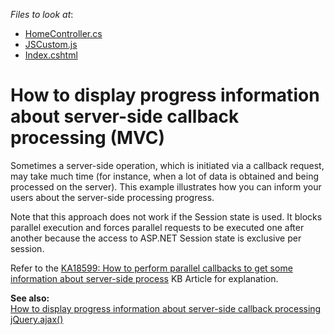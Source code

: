 <!-- default file list -->
*Files to look at*:

* [HomeController.cs](./CS/ParallelCallbacks/Controllers/HomeController.cs)
* [JSCustom.js](./CS/ParallelCallbacks/Scripts/JSCustom.js)
* [Index.cshtml](./CS/ParallelCallbacks/Views/Home/Index.cshtml)
<!-- default file list end -->
# How to display progress information about server-side callback processing (MVC)


<p>Sometimes a server-side operation, which is initiated via a callback request, may take much time (for instance, when a lot of data is obtained and being processed on the server). This example illustrates how you can inform your users about the server-side processing progress.</p><p>Note that this approach does not work if the Session state is used. It blocks parallel execution and forces parallel requests to be executed one after another because the access to ASP.NET Session state is exclusive per session. </p><p>Refer to the <a href="https://www.devexpress.com/Support/Center/p/KA18599">KA18599: How to perform parallel callbacks to get some information about server-side process</a> KB Article for explanation.</p><p><strong>See also:<br />
</strong><a href="https://www.devexpress.com/Support/Center/p/E918">How to display progress information about server-side callback processing</a><br />
<a href="http://api.jquery.com/jQuery.ajax/"><u>jQuery.ajax()</u></a></p>

<br/>


